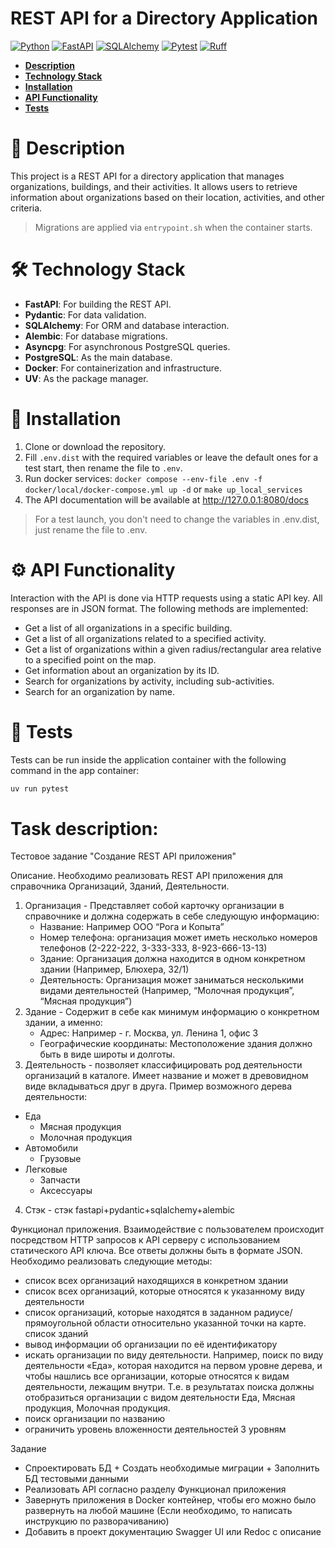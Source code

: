 # REST API for a Directory Application

[![Python](https://img.shields.io/badge/Python-3.12-3777A7?style=flat-square)](https://www.python.org/)
[![FastAPI](https://img.shields.io/badge/FastAPI-0.116.1-05998b?style=flat-square)](https://fastapi.tiangolo.com/)
[![SQLAlchemy](https://img.shields.io/badge/SQLAlchemy-2.0.43-d71f00?style=flat-square)](https://www.sqlalchemy.org/)
[![Pytest](https://img.shields.io/badge/Pytest--Asyncio-1.1.0-0A9EDC?style=flat-square)](https://pytest.org/)
[![Ruff](https://img.shields.io/badge/Style-Ruff-black?style=flat-square)](https://docs.astral.sh/ruff/)

<ul>
  <li>
    <b>
      <a href="#-description">Description</a>
    </b>
  </li>
  <li>
    <b>
      <a href="#-technology-stack">Technology Stack</a>
    </b>
  </li>
  <li>
    <b>
      <a href="#-installation">Installation</a>
    </b>
  </li>
    <li>
    <b>
      <a href="#-api-functionality">API Functionality</a>
    </b>
  </li>
  <li>
    <b>
      <a href="#-tests">Tests</a>
    </b>
  </li>
</ul>

# 📃 Description

This project is a REST API for a directory application that manages organizations, buildings, and their activities. It allows users to retrieve information about organizations based on their location, activities, and other criteria.

> Migrations are applied via `entrypoint.sh` when the container starts.

# 🛠️ Technology Stack

*   **FastAPI**: For building the REST API.
*   **Pydantic**: For data validation.
*   **SQLAlchemy**: For ORM and database interaction.
*   **Alembic**: For database migrations.
*   **Asyncpg**: For asynchronous PostgreSQL queries.
*   **PostgreSQL**: As the main database.
*   **Docker**: For containerization and infrastructure.
*   **UV**: As the package manager.

# 💽 Installation

1.  Clone or download the repository.
2.  Fill `.env.dist` with the required variables or leave the default ones for a test start, then rename the file to `.env`.
3.  Run docker services: `docker compose --env-file .env -f docker/local/docker-compose.yml up -d` or `make up_local_services`
4.  The API documentation will be available at http://127.0.0.1:8080/docs

> For a test launch, you don't need to change the variables in .env.dist, just rename the file to .env.

# ⚙️ API Functionality

Interaction with the API is done via HTTP requests using a static API key. All responses are in JSON format. The following methods are implemented:

*   Get a list of all organizations in a specific building.
*   Get a list of all organizations related to a specified activity.
*   Get a list of organizations within a given radius/rectangular area relative to a specified point on the map.
*   Get information about an organization by its ID.
*   Search for organizations by activity, including sub-activities.
*   Search for an organization by name.

# 🧪 Tests

Tests can be run inside the application container with the following command in the app container:

```bash
uv run pytest
```

# Task description:

Тестовое задание "Создание REST API приложения"


Описание.
Необходимо реализовать REST API приложения для справочника Организаций, Зданий, Деятельности.
1. Организация - Представляет собой карточку организации в справочнике и должна содержать в себе следующую информацию:
   * Название: Например ООО “Рога и Копыта”
   * Номер телефона: организация может иметь несколько номеров телефонов (2-222-222, 3-333-333, 8-923-666-13-13)
   * Здание: Организация должна находится в одном конкретном здании (Например, Блюхера, 32/1)
   * Деятельность: Организация может заниматься несколькими видами деятельностей (Например, “Молочная продукция”, “Мясная продукция”)
2. Здание - Содержит в себе как минимум информацию о конкретном здании, а именно:
   * Адрес: Например - г. Москва, ул. Ленина 1, офис 3
   * Географические координаты: Местоположение здания должно быть в виде широты и долготы.
3. Деятельность - позволяет классифицировать род деятельности организаций в каталоге. Имеет название и может в древовидном виде вкладываться друг в друга. Пример возможного дерева деятельности:
  - Еда
    - Мясная продукция
    - Молочная продукция
  - Автомобили
    - Грузовые
  - Легковые
      - Запчасти
      - Аксессуары
4. Стэк - стэк fastapi+pydantic+sqlalchemy+alembic


Функционал приложения.
Взаимодействие с пользователем происходит посредством HTTP запросов к API серверу с использованием статического API ключа. Все ответы должны быть в формате JSON. Необходимо реализовать следующие методы:
* список всех организаций находящихся в конкретном здании
* список всех организаций, которые относятся к указанному виду деятельности
* список организаций, которые находятся в заданном радиусе/прямоугольной области относительно указанной точки на карте. список зданий
* вывод информации об организации по её идентификатору
* искать организации по виду деятельности. Например, поиск по виду деятельности «Еда», которая находится на первом уровне дерева, и чтобы нашлись все организации, которые относятся к видам деятельности, лежащим внутри. Т.е. в результатах поиска должны отобразиться организации с видом деятельности Еда, Мясная продукция, Молочная продукция.
* поиск организации по названию
* ограничить уровень вложенности деятельностей 3 уровням


Задание
* Спроектировать БД + Создать необходимые миграции + Заполнить БД тестовыми данными
* Реализовать API согласно разделу Функционал приложения
* Завернуть приложения в Docker контейнер, чтобы его можно было развернуть на любой машине (Если необходимо, то написать инструкцию по разворачиванию)
* Добавить в проект документацию Swagger UI или Redoc с описание
